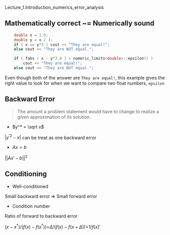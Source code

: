 Lecture_1.Introduction_numerics_error_analysis

## Mathematically correct ~= Numerically sound

``` cpp
    double x = 1.0;
    double y = x / 3;
    if ( x == y*3 ) cout << "They are equal!";
    else cout << "They are NOT equal.";

    if ( fabs ( x - y*3.0 ) < numeric_limits<double>::epsilon() )
        cout << "They are equal!";
    else cout << "They are NOT equal.";
```

Even though both of the answer are `They are equal!`, this example gives the right value to look for when we want to compare two float numbers, `epsilon`

## Backward Error

> The amount a problem statement would have to change to realize a given approximation of its solution.

* $y^* = \sqrt x$

$|y^{'2} - x|$ can be treat as one backward error

* $Ax=b$

$||Ax'-b||^2$

## Conditioning

* Well-conditioned

Small backward error => Small forward error

* Condition number

Ratio of forward to backward error

$(x-x^*)/(f(x)-f(x^*))$=$\Delta /(f(x)-f(x+\Delta))$=$1/f(x)'$
